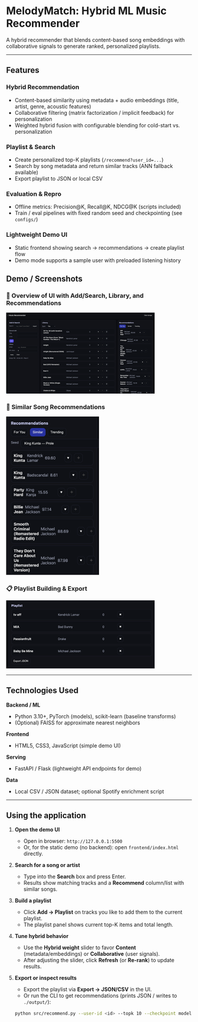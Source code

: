 # MelodyMatch: Hybrid ML Music Recommender

A hybrid recommender that blends content-based song embeddings with collaborative signals to generate ranked, personalized playlists.


---

## Features

### Hybrid Recommendation
- Content-based similarity using metadata + audio embeddings (title, artist, genre, acoustic features)  
- Collaborative filtering (matrix factorization / implicit feedback) for personalization  
- Weighted hybrid fusion with configurable blending for cold-start vs. personalization

### Playlist & Search
- Create personalized top-K playlists (`/recommend?user_id=...`)  
- Search by song metadata and return similar tracks (ANN fallback available)  
- Export playlist to JSON or local CSV

### Evaluation & Repro
- Offline metrics: Precision@K, Recall@K, NDCG@K (scripts included)  
- Train / eval pipelines with fixed random seed and checkpointing (see `configs/`)

### Lightweight Demo UI
- Static frontend showing search → recommendations → create playlist flow  
- Demo mode supports a sample user with preloaded listening history

## Demo / Screenshots

### 🔎 Overview of UI with Add/Search, Library, and Recommendations
<img src="demo_ui.png" alt="Demo UI showing search and recommendations" width="80%">

### 🎵 Similar Song Recommendations
<img src="recommendations.png" alt="Similar songs view" width="50%">

### 📋 Playlist Building & Export
<img src="playlist.png" alt="Playlist export view" width="80%">

---

## Technologies Used

**Backend / ML**
- Python 3.10+, PyTorch (models), scikit-learn (baseline transforms)  
- (Optional) FAISS for approximate nearest neighbors

**Frontend**
- HTML5, CSS3, JavaScript (simple demo UI)

**Serving**
- FastAPI / Flask (lightweight API endpoints for demo)

**Data**
- Local CSV / JSON dataset; optional Spotify enrichment script

---

## Using the application

1. **Open the demo UI**  
   - Open in browser: `http://127.0.0.1:5500`  
   - Or, for the static demo (no backend): open `frontend/index.html` directly.

2. **Search for a song or artist**  
   - Type into the **Search** box and press Enter.  
   - Results show matching tracks and a **Recommend** column/list with similar songs.

3. **Build a playlist**  
   - Click **Add → Playlist** on tracks you like to add them to the current playlist.  
   - The playlist panel shows current top-K items and total length.

4. **Tune hybrid behavior**  
   - Use the **Hybrid weight** slider to favor **Content** (metadata/embeddings) or **Collaborative** (user signals).  
   - After adjusting the slider, click **Refresh** (or **Re-rank**) to update results.

5. **Export or inspect results**  
   - Export the playlist via **Export → JSON/CSV** in the UI.  
   - Or run the CLI to get recommendations (prints JSON / writes to `./output/`):
   ```bash
   python src/recommend.py --user-id <id> --topk 10 --checkpoint models/best_checkpoint.pth
